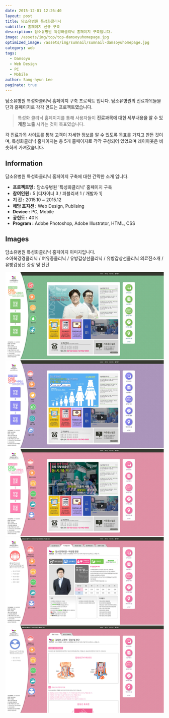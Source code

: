 ```yaml
---
date: 2015-12-01 12:26:40
layout: post
title: 담소유병원 특성화클리닉
subtitle: 홈페이지 신규 구축
description: 담소유병원 특성화클리닉 홈페이지 구축입니다.
image: /assets/img/top/top-damsoyuhomepage.jpg
optimized_image: /assets/img/sumnail/sumnail-damsoyuhomepage.jpg
category: web
tags:
  - Damsoyu
  - Web Design
  - PC
  - Mobile
author: Sang-hyun Lee
paginate: true
---
```


<link rel="stylesheet" href="/assets/css/slick.css">
<link rel="stylesheet" href="/assets/css/slick-theme.css">


담소유병원 특성화클리닉 홈페이지 구축 프로젝트 입니다.
담소유병원의 진료과목들을 단과 홈페이지로 각각 만드는 프로젝트였습니다. 


> 특성화 클리닉 홈페이지를 통해 사용자들이 **진료과목에 대한 세부내용을 알 수 있게끔 노출** 시키는 것이 목표였습니다.

각 진료과목 사이트를 통해 고객이 자세한 정보를 알 수 있도록 목표를 가지고 만든 것이며,
특성화클리닉 홈페이지는 총 5개 홈페이지로 각각 구성되어 있었으며 레이아웃은 비슷하게 가져갔습니다.




<!--page-->

## Information

담소유병원 특성화클리닉 홈페이지 구축에 대한 간략한 소개 입니다.

- **프로젝트명 :** 담소유병원 '특성화클리닉' 홈페이지 구축
- **참여인원 :** 5 [디자이너 3 / 퍼블리셔 1 / 개발자 1]
- **기 간 :** 2015.10 ~ 2015.12  
- **해당 포지션 :** Web Design, Publising
- **Device :** PC, Mobile
- **공헌도 :** 40%
- **Program :** Adobe Photoshop, Adobe Illustrator, HTML, CSS


<!--page-->

## Images

담소유병원 특성화클리닉 홈페이지 이미지입니다.<br>
소아복강경클리닉 / 여유증클리닉 / 유방갑상선클리닉 / 유방갑상선클리닉 의료진소개 / 유방갑상선 증상 및 진단

<section class="quotes">
  <div class="bubble">
    <img src="/assets/img/slide/damsoyu01.jpg" />
  </div>
  <div class="bubble">
    <img src="/assets/img/slide/damsoyu02.jpg" /> 
  </div>
  <div class="bubble">
    <img src="/assets/img/slide/damsoyu03.jpg" /> 
  </div>
  <div class="bubble">
    <img src="/assets/img/slide/damsoyu04.jpg" /> 
  </div>
  <div class="bubble">
    <img src="/assets/img/slide/damsoyu05.jpg" /> 
  </div>
</section>

<p></p>
<p></p>



<!--page-->



<script type="text/javascript" src="https://cdnjs.cloudflare.com/ajax/libs/jquery/2.1.3/jquery.min.js"></script>
<script type="text/javascript" src="https://cdn.jsdelivr.net/jquery.slick/1.5.0/slick.min.js"></script>

<script>
	$('.quotes').slick({
  dots: true,
  infinite: true,
  autoplay: false,
  autoplaySpeed: 6000,
  speed: 800,
  slidesToShow: 1,
  adaptiveHeight: true
});
$( document ).ready(function() {
$('.no-fouc').removeClass('no-fouc');
});
</script>





